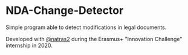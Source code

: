 # NDA-Change-Detector
Simple program able to detect modifications in legal documents.

Developed with [@natras2](https://github.com/natras2) during the Erasmus+ "Innovation Challenge" internship in 2020.

